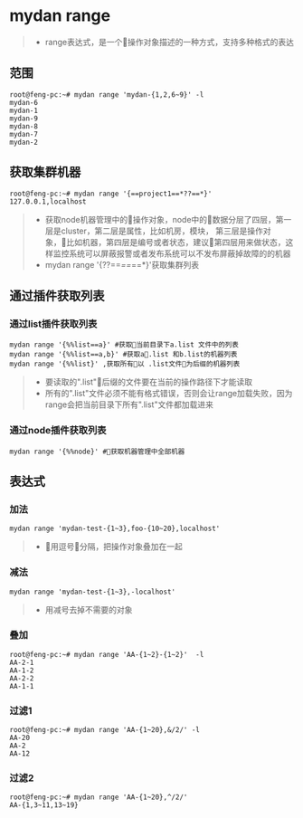 # mydan range

> * range表达式，是一个操作对象描述的一种方式，支持多种格式的表达

## 范围
```
root@feng-pc:~# mydan range 'mydan-{1,2,6~9}' -l
mydan-6
mydan-1
mydan-9
mydan-8
mydan-7
mydan-2
```

## 获取集群机器
```
root@feng-pc:~# mydan range '{==project1==*??==*}'
127.0.0.1,localhost
```

> * 获取node机器管理中的操作对象，node中的数据分层了四层，第一层是cluster，第二层是属性，比如机房，模块， 第三层是操作对象，比如机器，第四层是编号或者状态，建议第四层用来做状态，这样监控系统可以屏蔽报警或者发布系统可以不发布屏蔽掉故障的的机器
> * mydan range '{??==*==*==*}'获取集群列表

## 通过插件获取列表

### 通过list插件获取列表
```
mydan range '{%%list==a}' #获取当前目录下a.list 文件中的列表
mydan range '{%%list==a,b}' #获取a.list 和b.list的机器列表
mydan range '{%%list}' ,获取所有以 .list文件为后缀的机器列表
```
> * 要读取的".list"后缀的文件要在当前的操作路径下才能读取
> * 所有的".list"文件必须不能有格式错误，否则会让range加载失败，因为range会把当前目录下所有".list"文件都加载进来

### 通过node插件获取列表
```
mydan range '{%%node}' #获取机器管理中全部机器
```

## 表达式

### 加法
```
mydan range 'mydan-test-{1~3},foo-{10~20},localhost'
```
> * 用逗号分隔，把操作对象叠加在一起

### 减法
```
mydan range 'mydan-test-{1~3},-localhost'
```
> * 用减号去掉不需要的对象

### 叠加
```
root@feng-pc:~# mydan range 'AA-{1~2}-{1~2}'  -l
AA-2-1
AA-1-2
AA-2-2
AA-1-1
```

### 过滤1
```
root@feng-pc:~# mydan range 'AA-{1~20},&/2/' -l
AA-20
AA-2
AA-12
```

### 过滤2
```
root@feng-pc:~# mydan range 'AA-{1~20},^/2/'
AA-{1,3~11,13~19}
```